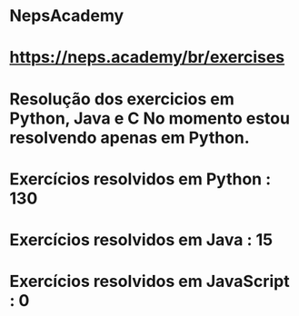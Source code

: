 # NepsAcademy
# https://neps.academy/br/exercises 
# Resolução dos exercicios em Python, Java e C No momento estou resolvendo apenas em Python.
# Exercícios resolvidos em Python : 130
# Exercícios resolvidos em Java : 15
# Exercícios resolvidos em JavaScript : 0
